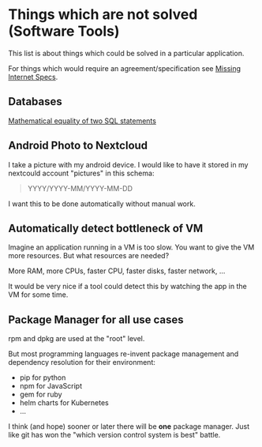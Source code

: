 # Things which are not solved (Software Tools)


This list is about things which could be solved in a particular
application.

For things which would require an agreement/specification see [Missing
Internet Specs](https://github.com/guettli/missing-internet-specs).


## Databases

[Mathematical equality of two SQL
statements](https://dba.stackexchange.com/questions/96865/mathematical-equality-of-two-sql-statements)

## Android Photo to Nextcloud

I take a picture with my android device. I would like to have it stored
in my nextcould account "pictures" in this schema:

> YYYY/YYYY-MM/YYYY-MM-DD

I want this to be done automatically without manual work.

## Automatically detect bottleneck of VM

Imagine an application running in a VM is too slow. You want to give the
VM more resources. But what resources are needed?

More RAM, more CPUs, faster CPU, faster disks, faster network, ...

It would be very nice if a tool could detect this by watching the app in
the VM for some time.


## Package Manager for all use cases

rpm and dpkg are used at the "root" level.

But most programming languages re-invent package management and
dependency resolution for their environment:

- pip for python
- npm for JavaScript
- gem for ruby
- helm charts for Kubernetes
- ...

I think (and hope) sooner or later there will be **one** package
manager. Just like git has won the "which version control system is
best" battle.

